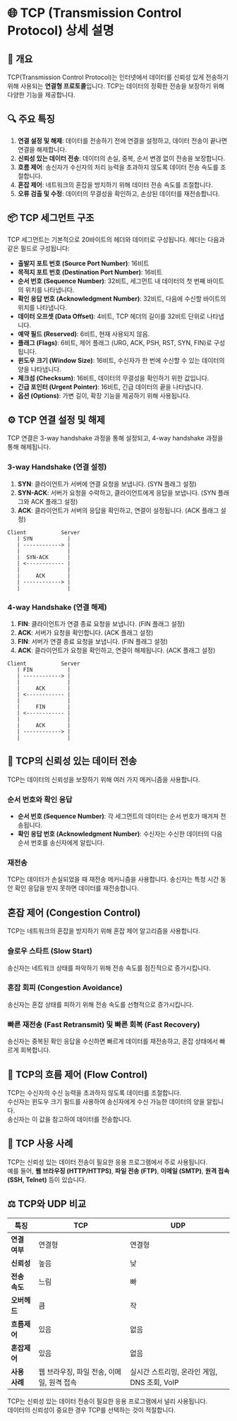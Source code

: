 # 🌐 TCP (Transmission Control Protocol) 상세 설명

## 📝 개요
TCP(Transmission Control Protocol)는 인터넷에서 데이터를 신뢰성 있게 전송하기 위해 사용되는 **연결형 프로토콜**입니다. TCP는 데이터의 정확한 전송을 보장하기 위해 다양한 기능을 제공합니다.

## 🔍 주요 특징
1. **연결 설정 및 해제**: 데이터를 전송하기 전에 연결을 설정하고, 데이터 전송이 끝나면 연결을 해제합니다.
2. **신뢰성 있는 데이터 전송**: 데이터의 손실, 중복, 순서 변경 없이 전송을 보장합니다.
3. **흐름 제어**: 송신자가 수신자의 처리 능력을 초과하지 않도록 데이터 전송 속도를 조절합니다.
4. **혼잡 제어**: 네트워크의 혼잡을 방지하기 위해 데이터 전송 속도를 조절합니다.
5. **오류 검출 및 수정**: 데이터의 무결성을 확인하고, 손상된 데이터를 재전송합니다.

## 📦 TCP 세그먼트 구조
TCP 세그먼트는 기본적으로 20바이트의 헤더와 데이터로 구성됩니다. 헤더는 다음과 같은 필드로 구성됩니다:

- **출발지 포트 번호 (Source Port Number)**: 16비트
- **목적지 포트 번호 (Destination Port Number)**: 16비트
- **순서 번호 (Sequence Number)**: 32비트, 세그먼트 내 데이터의 첫 번째 바이트의 위치를 나타냅니다.
- **확인 응답 번호 (Acknowledgment Number)**: 32비트, 다음에 수신할 바이트의 위치를 나타냅니다.
- **데이터 오프셋 (Data Offset)**: 4비트, TCP 헤더의 길이를 32비트 단위로 나타냅니다.
- **예약 필드 (Reserved)**: 6비트, 현재 사용되지 않음.
- **플래그 (Flags)**: 6비트, 제어 플래그 (URG, ACK, PSH, RST, SYN, FIN)로 구성됩니다.
- **윈도우 크기 (Window Size)**: 16비트, 수신자가 한 번에 수신할 수 있는 데이터의 양을 나타냅니다.
- **체크섬 (Checksum)**: 16비트, 데이터의 무결성을 확인하기 위한 값입니다.
- **긴급 포인터 (Urgent Pointer)**: 16비트, 긴급 데이터의 끝을 나타냅니다.
- **옵션 (Options)**: 가변 길이, 확장 기능을 제공하기 위해 사용됩니다.

## ⚙️ TCP 연결 설정 및 해제
TCP 연결은 3-way handshake 과정을 통해 설정되고, 4-way handshake 과정을 통해 해제됩니다.

### 3-way Handshake (연결 설정)
1. **SYN**: 클라이언트가 서버에 연결 요청을 보냅니다. (SYN 플래그 설정)
2. **SYN-ACK**: 서버가 요청을 수락하고, 클라이언트에게 응답을 보냅니다. (SYN 플래그와 ACK 플래그 설정)
3. **ACK**: 클라이언트가 서버의 응답을 확인하고, 연결이 설정됩니다. (ACK 플래그 설정)

```plaintext
Client           Server
   | SYN           |
   | ------------> |
   |               |
   |  SYN-ACK      |
   | <------------ |
   |               |
   |     ACK       |
   | ------------> |
   |               |
```

### 4-way Handshake (연결 해제)
1. **FIN**: 클라이언트가 연결 종료 요청을 보냅니다. (FIN 플래그 설정)
2. **ACK**: 서버가 요청을 확인합니다. (ACK 플래그 설정)
3. **FIN**: 서버가 연결 종료 요청을 보냅니다. (FIN 플래그 설정)
4. **ACK**: 클라이언트가 요청을 확인하고, 연결이 해제됩니다. (ACK 플래그 설정)

```plaintext
Client           Server
   | FIN           |
   | ------------> |
   |               |
   |     ACK       |
   | <------------ |
   |               |
   |     FIN       |
   | <------------ |
   |               |
   |     ACK       |
   | ------------> |
   |               |
```

## 📡 TCP의 신뢰성 있는 데이터 전송
TCP는 데이터의 신뢰성을 보장하기 위해 여러 가지 메커니즘을 사용합니다.

### 순서 번호와 확인 응답
- **순서 번호 (Sequence Number)**: 각 세그먼트의 데이터는 순서 번호가 매겨져 전송됩니다.
- **확인 응답 번호 (Acknowledgment Number)**: 수신자는 수신한 데이터의 다음 순서 번호를 송신자에게 알립니다.

### 재전송
TCP는 데이터가 손실되었을 때 재전송 메커니즘을 사용합니다. 송신자는 특정 시간 동안 확인 응답을 받지 못하면 데이터를 재전송합니다.

## 혼잡 제어 (Congestion Control)
TCP는 네트워크의 혼잡을 방지하기 위해 혼잡 제어 알고리즘을 사용합니다.

### 슬로우 스타트 (Slow Start)
송신자는 네트워크 상태를 파악하기 위해 전송 속도를 점진적으로 증가시킵니다.

### 혼잡 회피 (Congestion Avoidance)
송신자는 혼잡 상태를 피하기 위해 전송 속도를 선형적으로 증가시킵니다.

### 빠른 재전송 (Fast Retransmit) 및 빠른 회복 (Fast Recovery)
송신자는 중복된 확인 응답을 수신하면 빠르게 데이터를 재전송하고, 혼잡 상태에서 빠르게 회복합니다.

## 🔧 TCP의 흐름 제어 (Flow Control)
TCP는 수신자의 수신 능력을 초과하지 않도록 데이터를 조절합니다.   
수신자는 윈도우 크기 필드를 사용하여 송신자에게 수신 가능한 데이터의 양을 알립니다.   
송신자는 이 값을 참고하여 데이터를 전송합니다.

## 💬 TCP 사용 사례
TCP는 신뢰성 있는 데이터 전송이 필요한 응용 프로그램에서 주로 사용됩니다.   
예를 들어, **웹 브라우징 (HTTP/HTTPS)**, **파일 전송 (FTP)**, **이메일 (SMTP)**, **원격 접속 (SSH, Telnet)** 등이 있습니다.

## ⚖️ TCP와 UDP 비교

| **특징** | **TCP** | **UDP** |
| --- | --- | --- |
| **연결 여부** | 연결형 | 연결형 |
| **신뢰성** | 높음 | 낮 |
| **전송 속도** | 느림 | 빠 |
| **오버헤드** | 큼 | 작 |
| **흐름제어** | 있음 | 없음 |
| **혼잡제어** | 있음 | 없음 |
| **사용 사례** | 웹 브라우징, 파일 전송, 이메일, 원격 접속 | 실시간 스트리밍, 온라인 게임, DNS 조회, VoIP |

TCP는 신뢰성 있는 데이터 전송이 필요한 응용 프로그램에서 널리 사용됩니다.  
데이터의 신뢰성이 중요한 경우 TCP를 선택하는 것이 적절합니다.

